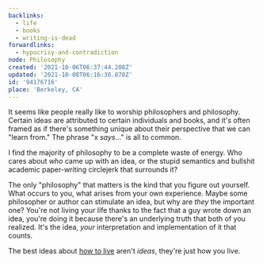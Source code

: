 ```yaml
---
backlinks:
  - life
  - books
  - writing-is-dead
forwardlinks:
  - hypocrisy-and-contradiction
node: Philosophy
created: '2021-10-06T06:37:44.208Z'
updated: '2021-10-08T06:16:38.870Z'
id: '94176716'
place: 'Berkeley, CA'
---
```

It seems like people really like to worship philosophers and philosophy. Certain ideas are attributed to certain individuals and books, and it's often framed as if there's something unique about their perspective that we can "learn from." The phrase "x *says*..." is all to common. 

I find the majority of philosophy to be a complete waste of energy. Who cares about *who* came up with an idea, or the stupid semantics and bullshit academic paper-writing circlejerk that surrounds it?  

The only "philosophy" that matters is the kind that you figure out yourself. What occurs to you, what arises from your own experience. Maybe some philosopher or author can stimulate an idea, but why are *they* the important one? You're not living your life thanks to the fact that a guy wrote down an idea, you're doing it because there's an underlying truth that both of you realized. It's the idea, *your* interpretation and implementation of it that counts. 

The best ideas about [how to live](hypocrisy-and-contradiction.md) aren't *ideas*, they're just how you live. 


